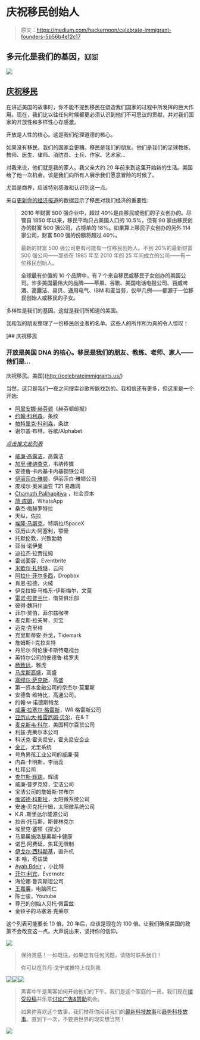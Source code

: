 # 庆祝移民创始人

> 原文：<https://medium.com/hackernoon/celebrate-immigrant-founders-5b56b4e12c17>

## 多元化是我们的基因，🇺🇸

[![](img/0350303ab4ffc1ed3c9436177e77129e.png)](http://celebrateimmigrants.us/)

## [庆祝移民](http://celebrateimmigrants.us/)

在讲述美国的故事时，你不能不提到移民在塑造我们国家的过程中所发挥的巨大作用。现在，我们比以往任何时候都更必须认识到他们不可思议的贡献，并对我们国家的开放性和多样性心存感激。

开放是人性的核心。这是我们伦理道德的核心。

如果没有移民，我们的国家会更糟。移民是我们的朋友。他们是我们的足球教练、教师、医生、律师、消防员、士兵、作家、艺术家…

对我来说，他们就是我的家人。我父亲大约 20 年前来到这里开始新的生活。美国给了他一次机会。该是我们向所有人展示我们愿意冒险的时候了。

尤其是商界，应该特别感激和认识到这一点。

来自[更新你的经济报道](http://www.renewoureconomy.org/sites/all/themes/pnae/img/new-american-fortune-500-june-2011.pdf)的数据显示了移民对我们经济的重要性:

> **2010 年财富 500 强企业中，超过 40%是由移民或他们的子女创办的。尽管自 1850 年以来，移民平均只占美国人口的 10.5%，但有 90 家由移民创办的财富 500 强公司，占榜单的 18%。如果算上移民子女创办的另外 114 家公司，财富 500 强的份额将超过 40%。**
> 
> 最新的财富 500 强公司更有可能有一位移民创始人。不到 20%的最新财富 500 强公司——那些在 1985 年至 2010 年的 25 年间成立的公司——有一位移民创始人。
> 
> **全球最有价值的 10 个品牌中，有 7 个来自移民或移民子女创办的美国公司。许多美国最伟大的品牌——苹果、谷歌、美国电话电报公司、百威啤酒、高露洁、易贝、通用电气、IBM 和麦当劳，仅举几例——都源于一位移民创始人或移民的子女。**

多样性是我们的基因。这就是我们所知道的美国。

我和我的朋友整理了一份移民创业者的名单。这些人的所作所为真的令人惊叹！

 [## 庆祝移民

### 开放是美国 DNA 的核心。移民是我们的朋友、教练、老师、家人——他们是…

庆祝移民。美国](http://celebrateimmigrants.us/) 

当然，这只是我们一夜之间搜索谷歌所能找到的。我相信还有更多，但这里是一个开始:

*   [阿里安娜·赫芬顿](https://en.wikipedia.org/wiki/Arianna_Huffington)《赫芬顿邮报》
*   [约翰·科利森](https://en.wikipedia.org/wiki/John_Collison)，条纹
*   [帕特里克·科利森](https://patrickcollison.com/)，条纹
*   谢尔盖·布林，谷歌/Alphabet

[*点击推文此列表*](https://twitter.com/intent/tweet/?text=25%25%20of%20Fortune%20500%20Startups%20Are%20Founded%20By%20Immigrants.%20Diversity%20is%20in%20our%20DNA.%20%23celebrateimmigrants&url=http%3A%2F%2Fcelebrateimmigrants.us)

*   [威廉·高露洁](https://en.wikipedia.org/wiki/William_Colgate)，高露洁
*   [加里·维纳查克](https://en.wikipedia.org/wiki/Gary_Vaynerchuk#/media/File:Gary_Vaynerchuk_by_Erik_Kastner.jpg)，韦纳传媒
*   安德鲁·卡内基卡内基钢铁公司
*   [伊丽莎白·雅顿](https://en.wikipedia.org/wiki/Elizabeth_Arden)，伊丽莎白·雅顿公司
*   皮埃尔·奥米迪亚 T21 易趣网
*   [Chamath Palihapitiya](https://en.wikipedia.org/wiki/Chamath_Palihapitiya) ，社会资本
*   [简·库姆](https://en.wikipedia.org/wiki/Jan_Koum)，WhatsApp
*   桑杰·梅赫罗特拉
*   天纵，佐拉
*   [埃隆·马斯克](https://en.wikipedia.org/wiki/Elon_Musk)，特斯拉/SpaceX
*   亚历山大·阿塞利，颚骨
*   托默伦敦，兴致勃勃
*   亚当·诺伊曼
*   迪拉杰·拉贾拉姆
*   雷诺面容，Eventbrite
*   [米歇尔·扎特琳](https://www.linkedin.com/in/michellezatlyn)，云闪
*   [阿拉什·菲尔多西](https://en.wikipedia.org/wiki/Arash_Ferdowsi)，Dropbox
*   肖恩·拉德，火绒
*   伊克拉姆·马格东-伊斯梅尔，文莫
*   [雷诺·拉普兰什](https://en.wikipedia.org/wiki/Renaud_Laplanche)，借贷俱乐部
*   彼得·魏玛什
*   菲尔·贾伯，菲尔兹咖啡
*   麦克斯·拉夫琴，贝宝
*   迈克·克里格
*   克里斯蒂安·乔戈，Tidemark
*   詹姆斯·l·克拉夫特
*   丹尼尔·阿伦康卡斯特电视台
*   英特尔公司的安德鲁·格罗夫
*   [杨致远](https://en.wikipedia.org/wiki/Jerry_Yang)，雅虎
*   [马库斯高盛](http://researchpedia.info/marcus-goldman-founder-of-the-goldman-sachs/)，高盛
*   [塞缪尔·萨克斯](https://en.wikipedia.org/wiki/Samuel_Sachs)，高盛
*   第一资本金融公司的奈杰尔·莫里斯
*   安德鲁·维特比，高通公司。
*   约翰·w·诺德斯特龙
*   [威廉·拉塞尔·格雷斯](https://en.wikipedia.org/wiki/William_Russell_Grace)，WR·格雷斯公司
*   [亚历山大·格雷厄姆·贝尔](https://en.wikipedia.org/wiki/Alexander_Graham_Bell)，在& T
*   [麦克斯韦·科尔](https://en.wikipedia.org/wiki/Kohl%27s)，美国柯尔百货公司
*   利兹·克莱尔本公司
*   科沃克·霍夫尼安，霍夫尼安企业
*   [金正](https://en.wikipedia.org/wiki/Jeong_H._Kim)，尤里系统
*   号角男孩工业公司的威廉·莫
*   内森·卡明斯，李丽蕊
*   杜邦公司
*   [查尔斯·辉瑞](https://en.wikipedia.org/wiki/Charles_Pfizer)，辉瑞
*   威廉·普罗克特，宝洁公司
*   宝洁公司的詹姆斯·甘布尔
*   [维诺德·科斯拉](https://en.wikipedia.org/wiki/Vinod_Khosla)，太阳微系统公司
*   安迪·贝克托什姆，太阳微系统公司
*   K.R .斯里达尔能源公司
*   拉吉·托马斯，斯普林克尔
*   埃里克·塞顿《探戈》
*   马里奥施洛瑟奥斯卡健康
*   诺巴·阿费延，焦耳无限制
*   [伊戈尔·西科斯基](https://en.wikipedia.org/wiki/Igor_Sikorsky)，直升机
*   本·哈，奇兹堡
*   [Ayah Bdeir](https://en.wikipedia.org/wiki/Ayah_Bdeir) ，小比特
*   [菲尔·利宾](https://en.wikipedia.org/wiki/Phil_Libin)，Evernote
*   海伦娜·鲁宾斯坦公司
*   [王嘉廉](https://en.wikipedia.org/wiki/Charles_Wang)，电脑同仁
*   陈士骏，Youtube
*   尊巴的创始人贝托·佩雷兹
*   金铃子的马塞洛·克莱尔

这个列表可能要长 10 倍。20 年后，应该是现在的 100 倍。让我们确保美国的政策不会改变这一点。大声说出来，坚持你的信仰。

![](img/cf55e561686c0e010c5de37f761ca3cb.png)

> 保持灵感！一如既往，如果您有任何问题，请随时联系我们！
> 
> 你可以在乔丹·戈宁或推特上找到我

[![](img/50ef4044ecd4e250b5d50f368b775d38.png)](http://bit.ly/HackernoonFB)[![](img/979d9a46439d5aebbdcdca574e21dc81.png)](https://goo.gl/k7XYbx)[![](img/2930ba6bd2c12218fdbbf7e02c8746ff.png)](https://goo.gl/4ofytp)

> 黑客中午是黑客如何开始他们的下午。我们是这个家庭的一员。我们现在[接受投稿](http://bit.ly/hackernoonsubmission)并乐意[讨论广告&赞助](mailto:partners@amipublications.com)机会。
> 
> 如果你喜欢这个故事，我们推荐你阅读我们的[最新科技故事](http://bit.ly/hackernoonlatestt)和[趋势科技故事](https://hackernoon.com/trending)。直到下一次，不要把世界的现实想当然！

![](img/be0ca55ba73a573dce11effb2ee80d56.png)